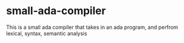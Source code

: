# small-ada-compiler
This is a small ada compiler that takes in an ada program, and perfrom lexical, syntax, semantic analysis
